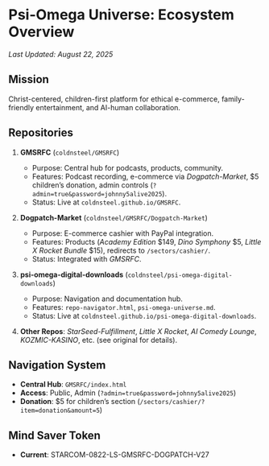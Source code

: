 # Psi-Omega Universe: Ecosystem Overview
*Last Updated: August 22, 2025*

## Mission
Christ-centered, children-first platform for ethical e-commerce, family-friendly entertainment, and AI-human collaboration.

## Repositories
1. **GMSRFC** (`coldnsteel/GMSRFC`)
   - Purpose: Central hub for podcasts, products, community.
   - Features: Podcast recording, e-commerce via *Dogpatch-Market*, $5 children’s donation, admin controls (`?admin=true&password=johnny5alive2025`).
   - Status: Live at `coldnsteel.github.io/GMSRFC`.

2. **Dogpatch-Market** (`coldnsteel/GMSRFC/Dogpatch-Market`)
   - Purpose: E-commerce cashier with PayPal integration.
   - Features: Products (*Academy Edition* $149, *Dino Symphony* $5, *Little X Rocket Bundle* $15), redirects to `/sectors/cashier/`.
   - Status: Integrated with *GMSRFC*.

3. **psi-omega-digital-downloads** (`coldnsteel/psi-omega-digital-downloads`)
   - Purpose: Navigation and documentation hub.
   - Features: `repo-navigator.html`, `psi-omega-universe.md`.
   - Status: Live at `coldnsteel.github.io/psi-omega-digital-downloads`.

4. **Other Repos**: *StarSeed-Fulfillment*, *Little X Rocket*, *AI Comedy Lounge*, *KOZMIC-KASINO*, etc. (see original for details).

## Navigation System
- **Central Hub**: `GMSRFC/index.html`
- **Access**: Public, Admin (`?admin=true&password=johnny5alive2025`)
- **Donation**: $5 for children’s section (`/sectors/cashier/?item=donation&amount=5`)

## Mind Saver Token
- **Current**: STARCOM-0822-LS-GMSRFC-DOGPATCH-V27
